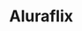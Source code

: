 <html>


<head>
    <link href="AluraFlix.css" rel="stylesheet">        
    <title>
        Imersão Dev - Aula 04
    </title>
</head>

<body>
    <div class="container">
        <h1 class="page-title">
            Aluraflix
        </h1>
        <img src="https://www.alura.com.br/assets/img/imersoes/dev-2021/logo-imersao-aluraflix.svg" class="page-logo"
            alt="">
    </div>
    <a href="https://alura.com.br/" target="_blank">
        <img src="https://www.alura.com.br/assets/img/home/alura-logo.svg" alt="" class="alura-logo">
    </a>
    <div id="poster">
    </div>
    <script src="aluraFlix.js"></script>
</body>

</html>